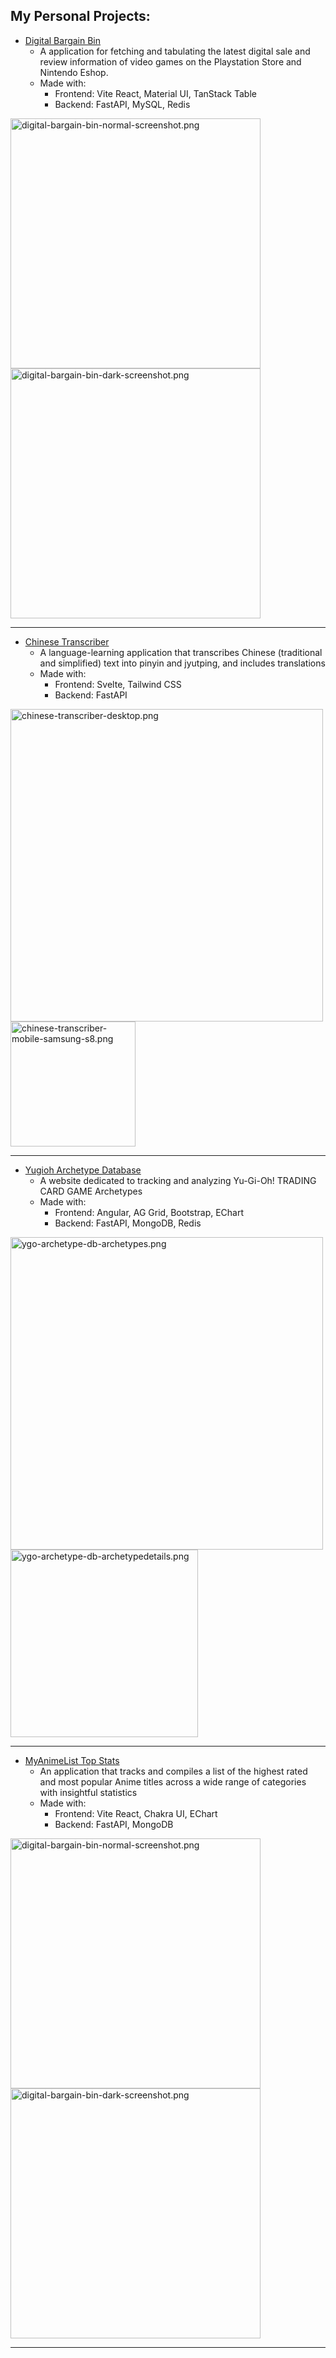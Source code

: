 ## My Personal Projects:
- [Digital Bargain Bin](https://digital-bargain-bin.vercel.app/)
  - A application for fetching and tabulating the latest digital sale and review information of video games on the Playstation Store and Nintendo Eshop.
  - Made with:
    - Frontend: Vite React, Material UI, TanStack Table
    - Backend: FastAPI, MySQL, Redis

<p float="left">
  <img src="https://i.postimg.cc/wgHJH9y8/digital-bargain-bin-normal-screenshot.png" alt="digital-bargain-bin-normal-screenshot.png" width="400"/>
  <img src="https://i.postimg.cc/6t0ZpFn7/digital-bargain-bin-dark-screenshot.png" alt="digital-bargain-bin-dark-screenshot.png" width="400"/>
</p>
<hr />

- [Chinese Transcriber](https://chinese-transcriber.vercel.app/)
  - A language-learning application that transcribes Chinese (traditional and simplified) text into pinyin and jyutping, and includes translations
  - Made with:
    - Frontend: Svelte, Tailwind CSS
    - Backend: FastAPI

<p float="left">
  <img src="https://i.postimg.cc/2r7rZD6w/chinese-transcriber-desktop.png" alt="chinese-transcriber-desktop.png" width="500"/>
  <img src="https://i.postimg.cc/wgp9Mv6M/chinese-transcriber-mobile-samsung-s8.png" alt="chinese-transcriber-mobile-samsung-s8.png" width="200"/>
</p>
<hr />

- [Yugioh Archetype Database](https://yugioh-archetype-database.vercel.app/)
  - A website dedicated to tracking and analyzing Yu-Gi-Oh! TRADING CARD GAME Archetypes
  - Made with:
    - Frontend: Angular, AG Grid, Bootstrap, EChart
    - Backend: FastAPI, MongoDB, Redis

<p float="left">
  <img src="https://i.postimg.cc/NQ0L445Z/ygo-archetype-db-archetypes.png" alt="ygo-archetype-db-archetypes.png" width="500"/>
  <img src="https://i.postimg.cc/HpcnGk02/ygo-archetype-db-archetypedetails.png" alt="ygo-archetype-db-archetypedetails.png" width="300"/>
</p>
<hr />

- [MyAnimeList Top Stats](https://mal-top-stats.vercel.app/)
  - An application that tracks and compiles a list of the highest rated and most popular Anime titles across a wide range of categories with insightful statistics 
  - Made with:
    - Frontend: Vite React, Chakra UI, EChart
    - Backend: FastAPI, MongoDB

<p float="left">
  <img src="https://i.postimg.cc/FrDhQmSg/screencapture-mal-top-stats-vercel-app-statistics-by-year.png" alt="digital-bargain-bin-normal-screenshot.png" width="400"/>
  <img src="https://i.postimg.cc/pPbrCWJp/screencapture-mal-top-stats-vercel-app-statistics-by-year-dark.png" alt="digital-bargain-bin-dark-screenshot.png" width="400"/>
</p>
<hr />




<!---
AlexQ0807/AlexQ0807 is a ✨ special ✨ repository because its `README.md` (this file) appears on your GitHub profile.
You can click the Preview link to take a look at your changes.
--->
